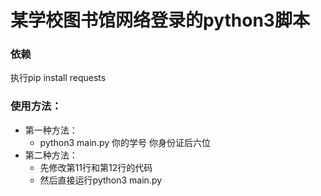 # 某学校图书馆网络登录的python3脚本

### 依赖

执行pip install requests



 ### 使用方法： 

- 第一种方法：
  - python3 main.py 你的学号 你身份证后六位 
- 第二种方法：
  - 先修改第11行和第12行的代码
  - 然后直接运行python3 main.py